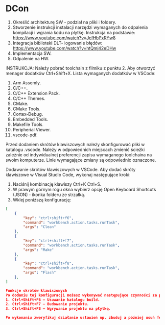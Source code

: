 # DCon
1. Określić architekturę SW - podział na pliki i foldery.
2. Stworzenie instrukcji instalacji narzędzi wymaganych do odpalenia kompilacji i wgrania kodu na płytkę. Instrukcja na podstawie: https://www.youtube.com/watch?v=JcfHbPxRYw8
3. Integracja biblioteki DLT- logowanie błędów: https://www.youtube.com/watch?v=htQmj42eDHw
4. Implementacja SW.
5. Odpalenie na HW.

INSTRUKCJA:
Należy pobrać toolchain z filmiku z punktu 2. Aby otworzyć menager dodatków Ctrl+Shift+X. Lista wymaganych dodatków w VSCode:
1. Arm Assemly.
2. C/C++.
3. C/C++ Extension Pack.
4. C/C++ Themes.
5. CMake.
6. CMake Tools.
7. Cortex-Debug.
8. Embedded Tools.
9. Makefile Tools.
10. Peripherial Viewer.
11. vscode-pdf.

Przed dodaniem skrótów klawiszowych należy skonfigurować pliki w katalogu .vscode. Należy w odpowiednich miejscach
zmienić ścieżki zależnie od indywidualnej preferencji zapisu wymaganego toolchaina na swoim komputerze. Linie wymagające zmiany są odpowiednio oznaczone.

Dodawanie skrótów klawiszowych w VSCode. Aby dodać skróty klawiszowe w Visual Studio Code, wykonaj następujące kroki:
1. Naciśnij kombinację klawiszy Ctrl+K Ctrl+S.
2. W prawym górnym rogu okna wybierz opcję Open Keyboard Shortcuts (JSON) - ikonka folderu ze strzałką.
3. Wklej poniższą konfigurację:

```json
[
    {
        "key": "ctrl+shift+f6",
        "command": "workbench.action.tasks.runTask",
        "args": "Clean"
    },
    {
        "key": "ctrl+shift+f7",
        "command": "workbench.action.tasks.runTask",
        "args": "Make"
    },
    {
        "key": "ctrl+shift+f8",
        "command": "workbench.action.tasks.runTask",
        "args": "Flash"
    },
]

Funkcje skrótów klawiszowych
Po dodaniu tej konfiguracji możesz wykonywać następujące czynności za pomocą skrótów klawiszowych:
1. Ctrl+Shift+F6 – Usuwanie katalogu build.
2. Ctrl+Shift+F7 – Budowanie projektu.
3. Ctrl+Shift+F8 – Wgrywanie projektu na płytkę.

Po wykonaniu zweryfikuj działanie ustawień np. zbuduj a później usuń folder build za pomocą skrótów.